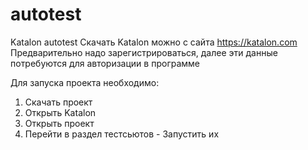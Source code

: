 # autotest
Katalon autotest
Скачать Katalon  можно с сайта https://katalon.com
Предварительно надо зарегистрироваться, далее эти данные потребуются для авторизации в программе


Для запуска проекта необходимо:
1. Скачать проект
2. Открыть Katalon
3. Открыть проект
4. Перейти в раздел тестсьютов - Запустить их 
